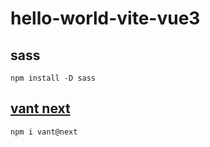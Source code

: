 # hello-world-vite-vue3
 
## sass
~~~
npm install -D sass
~~~

## [vant next](https://vant-contrib.gitee.io/vant/next/#/zh-CN/)
~~~
npm i vant@next
~~~
